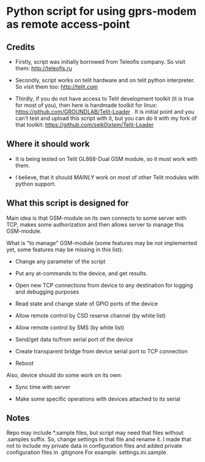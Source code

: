 Python script for using gprs-modem as remote access-point
============================

Credits
----------------------------

- Firstly, script was initially borrowed from Teleofis company. So visit them: http://teleofis.ru

- Secondly, script works on telit hardware and on telit python interpreter. So visit them too: http://telit.com

- Thirdly, if you do not have access to Telit development toolkit (it is true for most of you), then here is handmade toolkit for linux: https://github.com/GROUNDLAB/Telit-Loader . It is initial point and you can't test and upload this script with it, but you can do it with my fork of that toolkit: https://github.com/seik0ixtem/Telit-Loader


Where it should work
-----------------------------

- It is being tested on Telit GL868-Dual GSM module, so it must work with them.

- I believe, that it should *MAINLY* work on most of other Telit modules with python support.


What this script is designed for
-----------------------------

Main idea is that GSM-module on its own connects to some server with TCP, makes some authorization and then allows server to manage this GSM-module.

What is "to manage" GSM-module (some features may be not implemented yet, some features may be missing in this list):

- Change any parameter of the script

- Put any at-commands to the device, and get results.

- Open new TCP connections from device to any destination for logging and debugging purposes

- Read state and change state of GPIO ports of the device

- Allow remote control by CSD reserve channel (by white list)

- Allow remote control by SMS (by white list)

- Send/get data to/from serial port of the device

- Create transparent bridge from device serial port to TCP connection

- Reboot


Also, device should do some work on its own:

- Sync time with server

- Make some specific operations with devices attached to its serial


Notes
------------------------------

Repo may include *.sample files, but script may need that files without .samples suffix.
So, change settings in that file and rename it. I made that not to include my private data in configuration files and added private configuration files in .gitignore
For example: settings.ini.sample.
